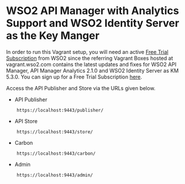 # WSO2 API Manager with Analytics Support and WSO2 Identity Server as the Key Manger

In order to run this Vagrant setup, you will need an active [Free Trial Subscription](https://wso2.com/free-trial-subscription) 
from WSO2 since the referring Vagrant Boxes hosted at vagrant.wso2.com contains the latest updates and fixes for WSO2 API Manager,
API Manager Analytics 2.1.0 and WSO2 Identity Server as KM 5.3.0. You can sign up for a Free Trial Subscription [here](https://wso2.com/free-trial-subscription).

Access the API Publisher and Store via the URLs given below.

* API Publisher

```
    https://localhost:9443/publisher/
```

* API Store

```
    https://localhost:9443/store/
```

* Carbon

```
    https://localhost:9443/carbon/
```

* Admin

```
    https://localhost:9443/admin/
```
